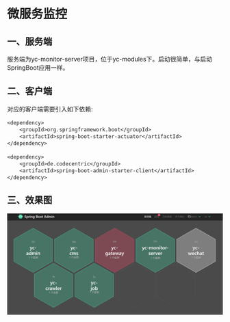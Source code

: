 # 微服务监控

## 一、服务端
服务端为yc-monitor-server项目，位于yc-modules下。启动很简单，与启动SpringBoot应用一样。


## 二、客户端
对应的客户端需要引入如下依赖:
```
<dependency>
    <groupId>org.springframework.boot</groupId>
    <artifactId>spring-boot-starter-actuator</artifactId>
</dependency>

<dependency>
    <groupId>de.codecentric</groupId>
    <artifactId>spring-boot-admin-starter-client</artifactId>
</dependency>

```

## 三、效果图
![图一](monitor/1.png)
